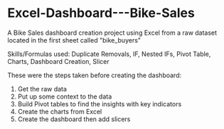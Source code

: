 # Excel-Dashboard---Bike-Sales

A Bike Sales dashboard creation project using Excel from a raw dataset located in the first sheet called "bike_buyers"

Skills/Formulas used: Duplicate Removals, IF, Nested IFs, Pivot Table, Charts, Dashboard Creation, Slicer

These were the steps taken before creating the dashboard:

1. Get the raw data
2. Put up some context to the data
3. Build Pivot tables to find the insights with key indicators
4. Create the charts from Excel
5. Create the dashboard then add slicers
